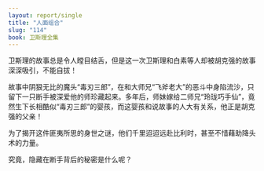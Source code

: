 ```yaml
---
layout: report/single
title: "人面组合"
slug: "114"
book: 卫斯理全集
---
```

卫斯理的故事总是令人瞠目结舌，但是这一次卫斯理和白素等人却被胡克强的故事深深吸引，不能自拔！

故事中阴狠无比的魔头“毒刃三郎”，在和大师兄“飞斧老大”的恶斗中身陷流沙，只留下一只断手被深爱他的师珍藏起来。多年后，师妹嫁给二师兄“玲珑巧手仙”，竟然生下长相酷似“毒刃三郎”的婴孩，而这婴孩和说故事的人大有关系，他正是胡克强的父亲！

为了揭开这件匪夷所思的身世之谜，他们千里迢迢远赴比利时，甚至不惜藉助降头术的力量。

究竟，隐藏在断手背后的秘密是什么呢？
